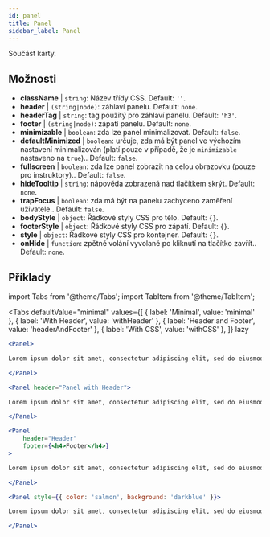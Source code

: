 ```yaml
---
id: panel 
title: Panel
sidebar_label: Panel
---
```


Součást karty.

## Možnosti

* __className__ | `string`: Název třídy CSS. Default: `''`.
* __header__ | `(string|node)`: záhlaví panelu. Default: `none`.
* __headerTag__ | `string`: tag použitý pro záhlaví panelu. Default: `'h3'`.
* __footer__ | `(string|node)`: zápatí panelu. Default: `none`.
* __minimizable__ | `boolean`: zda lze panel minimalizovat. Default: `false`.
* __defaultMinimized__ | `boolean`: určuje, zda má být panel ve výchozím nastavení minimalizován (platí pouze v případě, že je `minimizable` nastaveno na `true`).. Default: `false`.
* __fullscreen__ | `boolean`: zda lze panel zobrazit na celou obrazovku (pouze pro instruktory).. Default: `false`.
* __hideTooltip__ | `string`: nápověda zobrazená nad tlačítkem skrýt. Default: `none`.
* __trapFocus__ | `boolean`: zda má být na panelu zachyceno zaměření uživatele.. Default: `false`.
* __bodyStyle__ | `object`: Řádkové styly CSS pro tělo. Default: `{}`.
* __footerStyle__ | `object`: Řádkové styly CSS pro zápatí. Default: `{}`.
* __style__ | `object`: Řádkové styly CSS pro kontejner. Default: `{}`.
* __onHide__ | `function`: zpětné volání vyvolané po kliknutí na tlačítko zavřít.. Default: `none`.


## Příklady

import Tabs from '@theme/Tabs';
import TabItem from '@theme/TabItem';

<Tabs
    defaultValue="minimal"
    values={[
        { label: 'Minimal', value: 'minimal' },
        { label: 'With Header', value: 'withHeader' },
        { label: 'Header and Footer', value: 'headerAndFooter' },
        { label: 'With CSS', value: 'withCSS' },
    ]}
    lazy
>

<TabItem value="minimal">

```jsx live
<Panel>

Lorem ipsum dolor sit amet, consectetur adipiscing elit, sed do eiusmod tempor incididunt ut labore et dolore magna aliqua. Ut enim ad minim veniam, quis nostrud exercitation ullamco laboris nisi ut aliquip ex ea commodo consequat. Duis aute irure dolor in reprehenderit in voluptate velit esse cillum dolore eu fugiat nulla pariatur. Excepteur sint occaecat cupidatat non proident, sunt in culpa qui officia deserunt mollit anim id est laborum.

</Panel>
```

</TabItem>

<TabItem value="withHeader">

```jsx live
<Panel header="Panel with Header">

Lorem ipsum dolor sit amet, consectetur adipiscing elit, sed do eiusmod tempor incididunt ut labore et dolore magna aliqua. Ut enim ad minim veniam, quis nostrud exercitation ullamco laboris nisi ut aliquip ex ea commodo consequat. Duis aute irure dolor in reprehenderit in voluptate velit esse cillum dolore eu fugiat nulla pariatur. Excepteur sint occaecat cupidatat non proident, sunt in culpa qui officia deserunt mollit anim id est laborum.

</Panel>
```

</TabItem>

<TabItem value="headerAndFooter">

```jsx live
<Panel 
    header="Header" 
    footer={<h4>Footer</h4>}
>

Lorem ipsum dolor sit amet, consectetur adipiscing elit, sed do eiusmod tempor incididunt ut labore et dolore magna aliqua. Ut enim ad minim veniam, quis nostrud exercitation ullamco laboris nisi ut aliquip ex ea commodo consequat. Duis aute irure dolor in reprehenderit in voluptate velit esse cillum dolore eu fugiat nulla pariatur. Excepteur sint occaecat cupidatat non proident, sunt in culpa qui officia deserunt mollit anim id est laborum.

</Panel>
```

</TabItem>

<TabItem value="withCSS">

```jsx live
<Panel style={{ color: 'salmon', background: 'darkblue' }}>

Lorem ipsum dolor sit amet, consectetur adipiscing elit, sed do eiusmod tempor incididunt ut labore et dolore magna aliqua. Ut enim ad minim veniam, quis nostrud exercitation ullamco laboris nisi ut aliquip ex ea commodo consequat. Duis aute irure dolor in reprehenderit in voluptate velit esse cillum dolore eu fugiat nulla pariatur. Excepteur sint occaecat cupidatat non proident, sunt in culpa qui officia deserunt mollit anim id est laborum.

</Panel>
```

</TabItem>

</Tabs>
